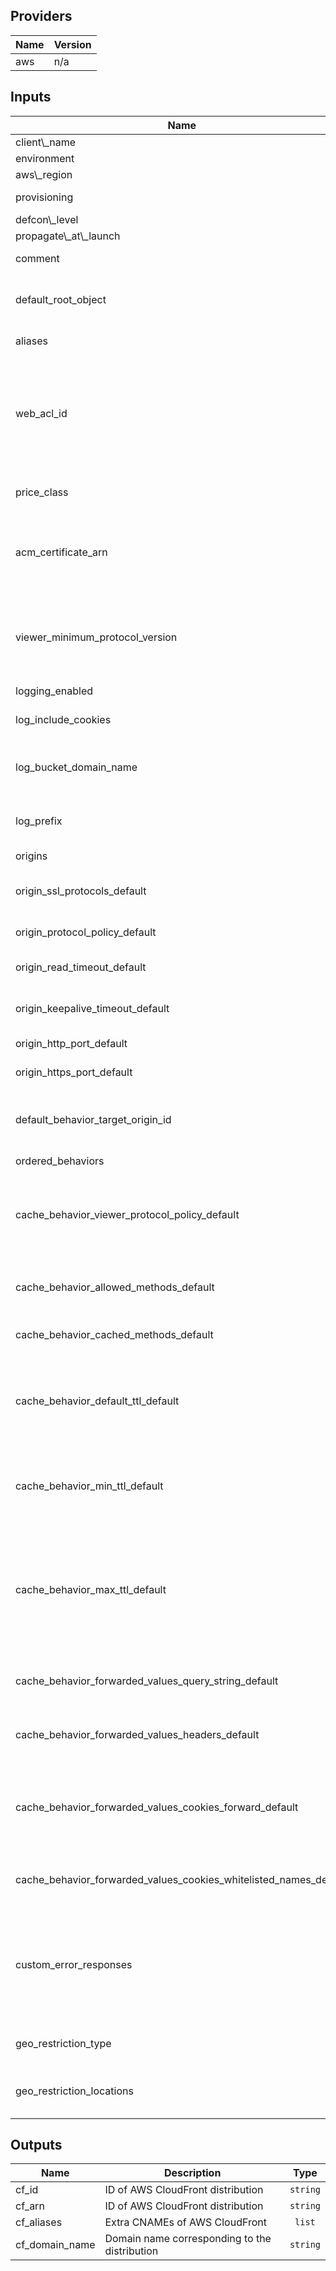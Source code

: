 ## Providers

| Name | Version |
|------|---------|
| aws | n/a |

## Inputs

| Name | Description | Type | Default | Required |
|------|-------------|------|---------|:-----:|
| client\\_name | Name of the client. | `string` | n/a | yes |
| environment | The organization environment | `string` | n/a | yes |
| aws\\_region | This is the AWS region. | `string` | n/a | yes |
| provisioning | Is it manually provisioned or using terraform? | `string` | n/a | yes |
| defcon\\_level | Level of distress! | `number` | n/a | yes |
| propagate\\_at\\_launch | Propogate at launch | `bool` | n/a | yes |
| comment | Any comments you want to include about the distribution. | `string` | Managed by Terraform | no |
| default\_root\_object | The object that you want CloudFront to return (for example, index.html) when an end user requests the root URL. | `string` | index.html | no |
| aliases | Extra CNAMEs (alternate domain names), if any, for this distribution. | `list` | [] | no |
| web\_acl\_id | If you're using AWS WAF to filter CloudFront requests, the Id of the AWS WAF web ACL that is associated with the distribution. The WAF Web ACL must exist in the WAF Global (CloudFront) region and the credentials configuring this argument must have waf:GetWebACL permissions assigned. | `string` |  | no |
| price\_class | The price class for this distribution. One of PriceClass\_All, PriceClass\_200, PriceClass\_100. | `string` | PriceClass\_All | no |
| acm\_certificate\_arn | The IAM certificate identifier of the custom viewer certificate for this distribution if you are using a custom domain. Specify this, acm\_certificate\_arn, or cloudfront\_default\_certificate. | `string` |  | no |
| viewer\_minimum\_protocol\_version | The minimum version of the SSL protocol that you want CloudFront to use for HTTPS connections. Can only be set if cloudfront\_default\_certificate = false. One of SSLv3, TLSv1, TLSv1\_2016, TLSv1.1\_2016 or TLSv1.2\_2018. | `string` | TLSv1.1\_2016 | no |
| logging\_enabled | Wether logging config enabled | `bool` | false | no |
| log\_include\_cookies | Specifies whether you want CloudFront to include cookies in access logs. | `bool` | true | no |
| log\_bucket\_domain\_name | The Amazon S3 bucket to store the access logs in, for example, myawslogbucket.s3.amazonaws.com. Required if logging\_enabled is true. | `string` |  | no |
| log\_prefix | An optional string that you want CloudFront to prefix to the access log filenames for this distribution, for example, myprefix/. | `string` | logs | no |
| origins | A list of the origin objects. | `list` | [] | no |
| origin\_ssl\_protocols\_default | The SSL/TLS protocols that you want CloudFront to use when communicating with your origin over HTTPS. | `list` | ["TLSv1", "TLSv1.1", "TLSv1.2"] | no |
| origin\_protocol\_policy\_default | The origin protocol policy to apply to your origin. | `string` | match-viewer | no |
| origin\_read\_timeout\_default | The Custom Read timeout, in seconds. By default, AWS enforces a limit of 60. | `number` | 60 | no |
| origin\_keepalive\_timeout\_default | The Custom KeepAlive timeout, in seconds. By default, AWS enforces a limit of 60. | `number` | 60 | no |
| origin\_http\_port\_default | The HTTP port the custom origin listens on. | `number` | 80 | no |
| origin\_https\_port\_default | The HTTPS port the custom origin listens on. | `number` | 443 | no |
| default\_behavior\_target\_origin\_id | The value of ID for the origin that you want CloudFront to route requests to when a request matches the path pattern either for a cache behavior or for the default cache behavior. | `string` | n/a | yes |
| ordered\_behaviors | A list of the ordered behaviors | `list` | [] | no |
| cache\_behavior\_viewer\_protocol\_policy\_default | Use this element to specify the protocol that users can use to access the files in the origin specified by TargetOriginId when a request matches the path pattern in PathPattern. One of allow-all, https-only, or redirect-to-https. | `string` | redirect-to-https | no |
| cache\_behavior\_allowed\_methods\_default | Controls which HTTP methods CloudFront processes and forwards to your Amazon S3 bucket or your custom origin. | `list` | ["GET", "HEAD", "OPTIONS"] | no |
| cache\_behavior\_cached\_methods\_default | Controls whether CloudFront caches the response to requests using the specified HTTP methods. | `list` | ["GET", "HEAD", "OPTIONS"] | no |
| cache\_behavior\_default\_ttl\_default | The default amount of time (in seconds) that an object is in a CloudFront cache before CloudFront forwards another request in the absence of an Cache-Control max-age or Expires header. Defaults to 1 day. | `number` | 86400 | no |
| cache\_behavior\_min\_ttl\_default | The minimum amount of time that you want objects to stay in CloudFront caches before CloudFront queries your origin to see whether the object has been updated. Defaults to 0 seconds. | `number` | 0 | no |
| cache\_behavior\_max\_ttl\_default | The maximum amount of time (in seconds) that an object is in a CloudFront cache before CloudFront forwards another request to your origin to determine whether the object has been updated. Only effective in the presence of Cache-Control max-age, Cache-Control s-maxage, and Expires headers. Defaults to 365 days. | `number` | 31536000 | no |
| cache\_behavior\_forwarded\_values\_query\_string\_default | Indicates whether you want CloudFront to forward query strings to the origin that is associated with this cache behavior. | `bool` | false | no |
| cache\_behavior\_forwarded\_values\_headers\_default | Specifies the Headers, if any, that you want CloudFront to vary upon for this cache behavior. Specify * to include all headers. | `list` | [] | no |
| cache\_behavior\_forwarded\_values\_cookies\_forward\_default | Specifies whether you want CloudFront to forward cookies to the origin that is associated with this cache behavior. You can specify all, none or whitelist. If whitelist, you must include the subsequent whitelisted\_names. | `string` | none | no |
| cache\_behavior\_forwarded\_values\_cookies\_whitelisted\_names\_default | If you have specified whitelist to forward, the whitelisted cookies that you want CloudFront to forward to your origin. | `list` | [] | no |
| custom\_error\_responses | List of one or more custom error response element maps. | `list` | [{<br />error\_caching\_min\_ttl = 0 <br /> error\_code = 403 <br /> response\_code = 200 <br /> response\_page\_path = "/index.html"<br />}] | no |
| geo\_restriction\_type | The method that you want to use to restrict distribution of your content by country: none, whitelist, or blacklist. | `string` | none | no |
| geo\_restriction\_locations | The ISO 3166-1-alpha-2 codes for which you want CloudFront either to distribute your content (whitelist) or not distribute your content (blacklist). | `list` | [] | no |

## Outputs

| Name | Description | Type |
|------|-------------|:-----:|
| cf\_id | ID of AWS CloudFront distribution | `string` |
| cf\_arn | ID of AWS CloudFront distribution | `string` |
| cf\_aliases | Extra CNAMEs of AWS CloudFront | `list` |
| cf\_domain\_name | Domain name corresponding to the distribution | `string` |
